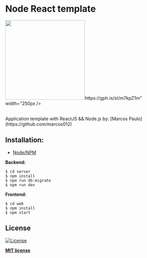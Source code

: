 # Node React template
<div>
<!--   ![node GIF](https://media.giphy.com/media/kdFc8fubgS31b8DsVu/giphy.gif) -->
  <img src="https://media.giphy.com/media/kdFc8fubgS31b8DsVu/giphy.gif" width="250px /> 
                                              
  <img src="https://gph.is/st/m7kpZ1m" width="250px />
</div>                                            
<br />
Application template with ReactJS && Node.js by: [Marcos Paulo](https://github.com/marcos012)

## Installation: <br>

- [Node/NPM](https://nodejs.org/en/) <br>


**Backend:**

```shell
$ cd server
$ npm install
$ npm run db:migrate
$ npm run dev
```

**Frontend:**

```shell
$ cd web
$ npm install
$ npm start
```

## License

[![License](http://img.shields.io/:license-mit-blue.svg?style=flat-square)](http://badges.mit-license.org)

**[MIT license](http://opensource.org/licenses/mit-license.php)**
